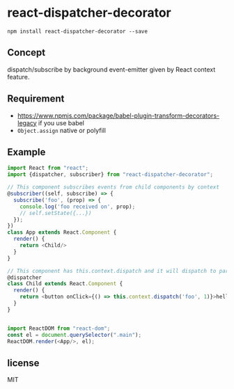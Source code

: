 # react-dispatcher-decorator

```
npm install react-dispatcher-decorator --save
```

## Concept

dispatch/subscribe by background event-emitter given by React context feature.

## Requirement

- https://www.npmjs.com/package/babel-plugin-transform-decorators-legacy if you use babel
- `Object.assign` native or polyfill

## Example

```js
import React from "react";
import {dispatcher, subscriber} from "react-dispatcher-decorator";

// This component subscribes events from child components by context
@subscriber((self, subscribe) => {
  subscribe('foo', (prop) => {
    console.log('foo received on', prop);
    // self.setState({...})
  });
})
class App extends React.Component {
  render() {
    return <Child/>
  }
}

// This component has this.context.dispatch and it will dispatch to parent subscriber
@dispatcher
class Child extends React.Component {
  render() {
    return <button onClick={() => this.context.dispatch('foo', 1)}>hello</button>
  }
}


import ReactDOM from "react-dom";
const el = document.querySelector(".main");
ReactDOM.render(<App/>, el);
```

## license

MIT
